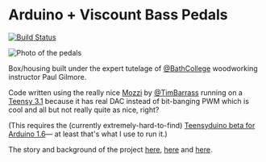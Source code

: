 # Arduino + Viscount Bass Pedals 
[![Build Status](https://travis-ci.org/charliewilliams/Arduino-Viscount-Bass-Pedals.svg?branch=master)](https://travis-ci.org/charliewilliams/Arduino-Viscount-Bass-Pedals)

![Photo of the pedals](http://3.bp.blogspot.com/-8wui5eTmD3g/UzSsEelbdQI/AAAAAAAAA8Q/WsbQeW-A-D8/s3200/IMG_6977.jpg)

Box/housing built under the expert tutelage of [@BathCollege](https://twitter.com/bathcollege) woodworking instructor Paul Gilmore.

Code written using the really nice [Mozzi](http://sensorium.github.io/Mozzi) by [@TimBarrass](https://twitter.com/timbarrass) running on a [Teensy 3.1](http://pjrc.com/teensy/) because it has real DAC instead of bit-banging PWM which is cool and all but not really quite as nice, right?

(This requires the (currently extremely-hard-to-find) [Teensyduino beta for Arduino 1.6](https://forum.pjrc.com/threads/27740-Arduino-1-6-0-any-plans-to-support-it?p=66967&viewfull=1#post66967)— at least that's what I use to run it.)

The story and background of the project [here](http://bitingattheanklesofgiants.blogspot.co.uk/2014/03/the-viscount-project-part-i.html), [here](http://bitingattheanklesofgiants.blogspot.co.uk/2014/03/the-viscount-project-part-ii.html) and [here](http://bitingattheanklesofgiants.blogspot.co.uk/2014/03/the-viscount-project-part-iii.html).




